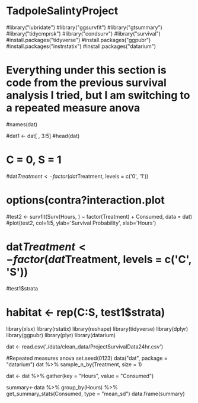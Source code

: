 # TadpoleSalintyProject


#library("lubridate")
#library("ggsurvfit")
#library("gtsummary")
#library("tidycmprsk")
#library("condsurv")
#library("survival")
#install.packages("tidyverse")
#install.packages("ggpubr")
#install.packages("instrstatix")
#install.packages("datarium")

# Everything under this section is code from the previous survival analysis I tried, but I am switching to a repeated measure anova

#names(dat)

#dat1 <- dat[ , 3:5]
#head(dat)

# C = 0, S = 1
#dat$Treatment <- factor(dat$Treatment, levels = c('0', '1'))

# options(contra?interaction.plot


#test2 <- survfit(Surv(Hours, ) ~ factor(Treatment) + Consumed, data = dat)
#plot(test2, col=1:5, ylab='Survival Probability', xlab='Hours')



# dat$Treatment <- factor(dat$Treatment, levels = c('C', 'S'))

#test1$strata

# habitat <- rep(C:S, test1$strata)




library(xlsx)
library(rstatix)
library(reshape)
library(tidyverse)
library(dplyr)
library(ggpubr)
library(plyr)
library(datarium)

dat <- read.csv('./data/clean_data/ProjectSurvivalData24hr.csv')

#Repeated measures anova
set.seed(0123)
data("dat", package = "datarium")
dat %>% sample_n_by(Treatment, size = 1)

dat <- dat %>%
  gather(key = "Hours", value = "Consumed")

summary<-data %>%
  group_by(Hours) %>%
  get_summary_stats(Consumed, type = "mean_sd")
data.frame(summary)
